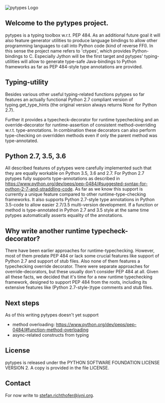 ![pytypes Logo](https://raw.githubusercontent.com/Stewori/pytypes/4ed74b0f7e89588bb9818576aa9a84c4aed3a6cd/pytypes_logo_text.jpg)


Welcome to the pytypes project.
-------------------------------

pytypes is a typing toolbox w.r.t. PEP 484. As an additional future goal it will also feature generator utilities to produce language bindings to allow other programming languages to call into Python code (kind of reverse FFI). In this sense the project name refers to 'ctypes', which provides Python-bindings to C.
Especially Jython will be the first target and pytypes' typing-utilities will allow to generate type-safe Java-bindings to Python frameworks as far as PEP 484-style type annotations are provided.


Typing-utility
--------------

Besides various other useful typing-related functions pytypes so far features an actually functional Python 2.7 compliant version of typing.get_type_hints (the original version always returns None for Python 2.7).

Further it provides a typecheck-decorator for runtime typechecking and an override-decorator for runtime-assertion of consistent method-overriding w.r.t. type-annotations. In combination these decorators can also perform type-checking on overridden methods even if only the parent method was type-annotated.


Python 2.7, 3.5, 3.6
--------------------

All described features of pytypes were carefully implemented such that they are equally workable on Python 3.5, 3.6 and 2.7. For Python 2.7 pytypes fully supports type-annotations as described in https://www.python.org/dev/peps/pep-0484/#suggested-syntax-for-python-2-7-and-straddling-code. As far as we know this support is currently a unique feature compared to other runtime-type-checking frameworks.
It also supports Python 2.7-style type annotations in Python 3.5-code to allow easier 2.7/3.5 multi-version development. If a function or method is type-annotated in Python 2.7 and 3.5 style at the same time pytypes automatically asserts equality of the annotations.


Why write another runtime typecheck-decorator?
----------------------------------------------

There have been earlier approaches for runtime-typechecking. However, most of them predate PEP 484 or lack some crucial
features like support of Python 2.7 and support of stub files. Also none of them features a typechecking override
decorator. There were separate approaches for override-decorators, but these usually don't consider PEP 484 at all.
Given all these facts, we decided that it's time for a new runtime typechecking framework, designed to support PEP 484
from the roots, including its extensive features like (Python 2.7-style-)type comments and stub files.


Next steps
----------

As of this writing pytypes doesn't yet support

- method overloading: https://www.python.org/dev/peps/pep-0484/#function-method-overloading
- async-related constructs from typing


License
-------

pytypes is released under the PYTHON SOFTWARE FOUNDATION LICENSE VERSION 2.
A copy is provided in the file LICENSE.


Contact
-------

For now write to stefan.richthofer@jyni.org.

